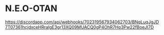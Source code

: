 # N.E.O-OTAN
https://discordapp.com/api/webhooks/702319567934062703/BNqLuqJgJD7T07361hcjdxceHRralgE3gr13XQ09MUACQ0gP4OhR7Ho3Pw22fBoeJI7D
